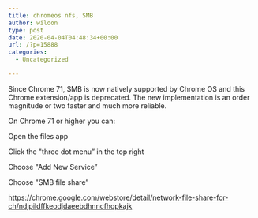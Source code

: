 ```yaml
---
title: chromeos nfs, SMB
author: wiloon
type: post
date: 2020-04-04T04:48:34+00:00
url: /?p=15888
categories:
  - Uncategorized

---
```

Since Chrome 71, SMB is now natively supported by Chrome OS and this Chrome extension/app is deprecated. The new implementation is an order magnitude or two faster and much more reliable.

On Chrome 71 or higher you can:

Open the files app
  
Click the "three dot menu&#8221; in the top right
  
Choose "Add New Service&#8221;
  
Choose "SMB file share&#8221;

https://chrome.google.com/webstore/detail/network-file-share-for-ch/ndjpildffkeodjdaeebdhnncfhopkajk